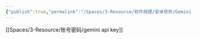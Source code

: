 ```yaml
---
{"publish":true,"permalink":"/Spaces/3-Resource/软件梳理/安卓软件/Gemini App.md","aliases":"Bard Gemini","created":"2025-04-27","modified":"2025-04-27","cssclasses":""}
---
```



[[Spaces/3-Resource/账号密码/gemini api key]]